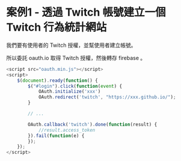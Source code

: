 # 案例1 - 透過 Twitch 帳號建立一個 Twitch 行為統計網站

我們要有使用者的 Twitch 授權，並幫使用者建立帳號。

所以委託 oauth.io 取得 Twitch 授權，然後轉存 firebase 。

```js
<script src="oauth.min.js"></script>
<script>
    $(document).ready(function() {
        $("#login").click(function(event) {
            OAuth.initialize('xxx')
            OAuth.redirect('twitch', "https://xxx.github.io/");
        }

        // ...

        OAuth.callback('twitch').done(function(result) {
            //result.access_token
        }).fail(function(e) {
        });
    });
</script>
```


